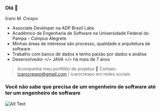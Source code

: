 ### Olá 👋
_Ícaro M. Crespo_

- Associate Developer na ADP Brazil Labs
- Acadêmico de Engenharia de Software na Universidade Federal do Pampa - _Campus_ Alegrete
- Minhas áreas de interesse são processo, qualidade e arquitetura de software
- Trabalho com banco de dados e tenho paixão por dados e análise
- Desenvolvedor </> JAVA </> há mais de 7 anos
<!-- Procuro oportunidades para crescer no meio dos tópicos citados acima-->

> Acompanhe meu portfólio de projetos 💬
> Contato: icarocrespo@gmail.com | icarocrespo em redes sociais

### Você não sabe que precisa de um engenheiro de software até ter um engenheiro de software


![Alt Text](https://media.giphy.com/media/4CP58gxwbBy2Q/giphy.gif)
<!--
**icarocrespo/icarocrespo** is a ✨ _special_ ✨ repository because its `README.md` (this file) appears on your GitHub profile.

Here are some ideas to get you started:

- 🔭 I’m currently working on ...
- 🌱 I’m currently learning ...
- 👯 I’m looking to collaborate on ...
- 🤔 I’m looking for help with ...
- 💬 Ask me about ...
- 📫 How to reach me: ...
- 😄 Pronouns: ...
- ⚡ Fun fact: ...
-->
